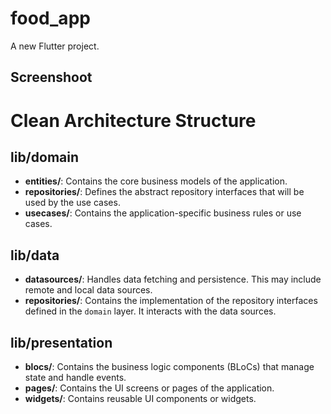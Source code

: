 # food_app

A new Flutter project.

## Screenshoot



# Clean Architecture Structure

## lib/domain
- **entities/**: Contains the core business models of the application.
- **repositories/**: Defines the abstract repository interfaces that will be used by the use cases.
- **usecases/**: Contains the application-specific business rules or use cases.

## lib/data
- **datasources/**: Handles data fetching and persistence. This may include remote and local data sources.
- **repositories/**: Contains the implementation of the repository interfaces defined in the `domain` layer. It interacts with the data sources.

## lib/presentation
- **blocs/**: Contains the business logic components (BLoCs) that manage state and handle events.
- **pages/**: Contains the UI screens or pages of the application.
- **widgets/**: Contains reusable UI components or widgets.



